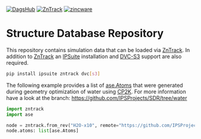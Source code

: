 [![DagsHub](https://bit.ly/33Q1Dv9)](https://dagshub.com/PythonFZ/SDR)
[![ZnTrack](https://img.shields.io/badge/Powered%20by-ZnTrack-%23007CB0)](https://zntrack.readthedocs.io/en/latest/)
[![zincware](https://img.shields.io/badge/Powered%20by-zincware-darkcyan)](https://github.com/zincware)

# Structure Database Repository

This repository contains simulation data that can be loaded via [ZnTrack](https://zntrack.readthedocs.io).
In addition to [ZnTrack](https://zntrack.readthedocs.io) an [IPSuite](https://github.com/zincware/IPSuite) installation and [DVC-S3](https://dvc.org/doc/command-reference/remote/add) support are also required.

```bash
pip install ipsuite zntrack dvc[s3]
```

The following example provides a list of [ase.Atoms](https://wiki.fysik.dtu.dk/ase/ase/atoms.html) that were generated during geometry optimization of water using [CP2K](https://www.cp2k.org/).
For more information have a look at the branch: https://github.com/IPSProjects/SDR/tree/water

```python
import zntrack
import ase

node = zntrack.from_rev("H2O-x10", remote="https://github.com/IPSProjects/SDR", rev="water")
node.atoms: list[ase.Atoms]
```
